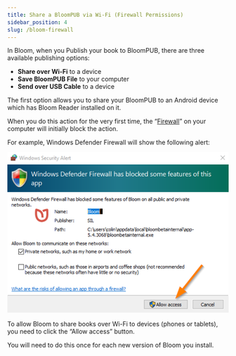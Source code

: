 ```yaml
---
title: Share a BloomPUB via Wi-Fi (Firewall Permissions)
sidebar_position: 4
slug: /bloom-firewall
---
```




In Bloom, when you Publish your book to BloomPUB, there are three available publishing options:

- **Share over Wi-Fi** to a device
- **Save BloomPUB File** to your computer
- **Send over USB Cable** to a device

The first option allows you to share your BloomPUB to an Android device which has Bloom Reader installed on it. 


When you do this action for the very first time, the “[Firewall](https://en.wikipedia.org/wiki/Firewall_(computing))” on your computer will initially block the action. 


For example, Windows Defender Firewall will show the following alert:


![](./bloom-firewall.5a2a91d3-cecc-4ab9-a919-b42c267d2281.png)


To allow Bloom to share books over Wi-Fi to devices (phones or tablets), you need to click the “Allow access” button. 


You will need to do this once for each new version of Bloom you install.

